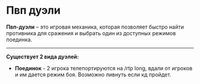 # Пвп дуэли
**Пвп-дуэли** – это игровая механика, которая позволяет быстро найти противника для сражения и выбрать один из доступных режимов поединка.
___
**Существует 2 вида дуэлей:** 

* **Поединок** - 2 игрока телепортируются на /rtp long, вдали от игроков и им дается режим боя. Возможно ливнуть если кд пройдет.

